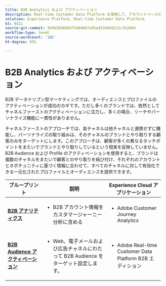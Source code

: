 ```yaml
---
title: B2B Analytics および アクティベーション
description: Real-time Customer Data Platform​ を使用して、アカウントベースのオーディエンスと、プロファイル中心のカスタマーエクスペリエンスを提供します。
solution: Experience Platform, Real-time Customer Data Platform
kt: 9311
source-git-commit: 3b5628d856d754046b7a95ad22b660211c35260d
workflow-type: tm+mt
source-wordcount: '185'
ht-degree: 95%

---
```


# B2B Analytics および アクティベーション

B2B データドリブン型マーケティングでは、オーディエンスとプロファイルのアクティベーションが成功のカギです。ただし多くのブランドでは、依然としてチャネルファーストのアクティベーションに注力し、多くの場合、リーチやパーソナライズ機能に一貫性がありません。

チャネルファーストのアプローチでは、各チャネルは他チャネルと連携せずに機能し、パーソナライズの取り組みは、そのチャネルのブランドとやり取りする顧客のみをターゲットにします。このアプローチは、顧客が多くの異なるタッチポイントをまたいでブランドとやり取りしているという現実を反映していません。B2B Audience および Profile のアクティベーションを使用すると、ブランドは複数のチャネルをまたいで顧客とのやり取りを結び付け、それぞれのアカウントとオポチュニティに基づく情報に合わせて、すべてのチャネルに対して有効化できる一元化されたプロファイルとオーディエンスを提供できます。

| ブループリント | 説明 | Experience Cloud アプリケーション |
|---|---|---|
| **[B2B アナリティクス](https://experienceleague.adobe.com/docs/analytics-platform/using/cja-usecases/b2b.html)** | <ul><li>B2B アカウント情報をカスタマージャーニー分析に含める</li></ul> | <ul><li>Adobe Customer Journey Analytics</li></ul> |
| **[B2B Audience アクティベーション](b2bactivation.md)** | <ul><li>Web、電子メールおよび広告チャネルにわたって B2B Audience をターゲット設定します。</li></ul> | <ul><li>Adobe Real-time Customer Data Platform B2B エディション</li></ul> |


